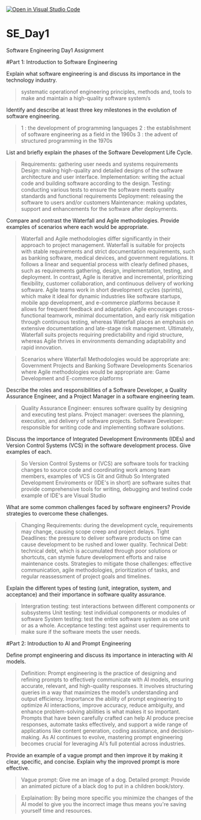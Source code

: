 [![Open in Visual Studio Code](https://classroom.github.com/assets/open-in-vscode-2e0aaae1b6195c2367325f4f02e2d04e9abb55f0b24a779b69b11b9e10269abc.svg)](https://classroom.github.com/online_ide?assignment_repo_id=18344325&assignment_repo_type=AssignmentRepo)
# SE_Day1
Software Engineering Day1 Assignment

#Part 1: Introduction to Software Engineering

Explain what software engineering is and discuss its importance in the technology industry.
> systematic operationof engineering principles, methods and, tools to make and maintain a high-quality software system/s

Identify and describe at least three key milestones in the evolution of software engineering.
> 1 : the development of programming languages
> 2 : the establishment of software engineering as a field in the 1960s
> 3 : the advent of structured programming in the 1970s

List and briefly explain the phases of the Software Development Life Cycle.
> Requirements: gathering user needs and systems requirements
> Design: making high-quality and detailed designs of the software architecture and user interface.
> Implementation: writing the actual code and building software according to the design.
> Testing: conducting various tests to ensure the software meets quality standards and functional requirements
> Deployment: releasing the software to users and/or customers
> Maintenance: making updates, support and enhancements for the software after deployments.

Compare and contrast the Waterfall and Agile methodologies. Provide examples of scenarios where each would be appropriate.
> Waterfall and Agile methodologies differ significantly in their approach to project management.  Waterfall is suitable for projects with stable requirements and strict documentation requirements, such as banking software, medical devices, and government regulations. It follows a linear and sequential process with clearly defined phases, such as requirements gathering, design, implementation, testing, and deployment. In contrast, Agile is iterative and incremental, prioritizing flexibility, customer collaboration, and continuous delivery of working software.  Agile teams work in short development cycles (sprints), which make it ideal for dynamic industries like software startups, mobile app development, and e-commerce platforms because it allows for frequent feedback and adaptation. Agile encourages cross-functional teamwork, minimal documentation, and early risk mitigation through continuous testing, whereas Waterfall places an emphasis on extensive documentation and late-stage risk management. Ultimately, Waterfall suits projects requiring predictability and rigid structure, whereas Agile thrives in environments demanding adaptability and rapid innovation.

> Scenarios where Waterfall Methodologies would be appropriate are: Government Projects and Banking Software Developments
> Scenarios where Agile methodologies would be appropriate are: Game Development and E-commerce platforms

Describe the roles and responsibilities of a Software Developer, a Quality Assurance Engineer, and a Project Manager in a software engineering team.
> Quality Assurance Engineer:  ensures software quality by designing and executing test plans.
> Project manager: oversees the planning, execution, and delivery of software projects.
> Software Developer: responsible for writing code and implementing software solutions.

Discuss the importance of Integrated Development Environments (IDEs) and Version Control Systems (VCS) in the software development process. Give examples of each.
> So Version Control Systems or (VCS) are software tools for tracking changes to source code and coordinating work among team members, examples of VCS is Git and Github
> So Intergrated Development Enviroments or (IDE's in short) are software suites that provide comprehensive tools for writing, debugging and testind code example of IDE's are Visual Studio

What are some common challenges faced by software engineers? Provide strategies to overcome these challenges.
> Changing Requirements: during the development cycle, requirements may change, causing scope creep and project delays.
> Tight Deadlines: the pressure to deliver software products on time can cause development to be rushed and lower quality.
> Technical Debt: technical debt, which is accumulated through poor solutions or shortcuts, can stymie future development efforts and raise maintenance costs.
> Strategies to mitigate those challenges: effective communication, agile methodologies, prioritization of tasks, and regular reassessment of project goals and timelines.

Explain the different types of testing (unit, integration, system, and acceptance) and their importance in software quality assurance.
> Intergration testing: test interactions between different components or subsystems
> Unit testing: test individual components or modules of software
> System testing: test the entire software system as one unit or as a whole.
> Acceptance testing: test against user requirements to make sure if the software meets the user needs.

#Part 2: Introduction to AI and Prompt Engineering


Define prompt engineering and discuss its importance in interacting with AI models.
> Definition: Prompt engineering is the practice of designing and refining prompts to effectively communicate with AI models, ensuring accurate, relevant, and high-quality responses.  It involves structuring queries in a way that maximizes the model’s understanding and output efficiency.
> Importance the ability of prompt engineering to optimize AI interactions, improve accuracy, reduce ambiguity, and enhance problem-solving abilities is what makes it so important. Prompts that have been carefully crafted can help AI produce precise responses, automate tasks effectively, and support a wide range of applications like content generation, coding assistance, and decision-making. As AI continues to evolve, mastering prompt engineering becomes crucial for leveraging AI’s full potential across industries.

Provide an example of a vague prompt and then improve it by making it clear, specific, and concise. Explain why the improved prompt is more effective.
> Vague prompt: Give me an image of a dog.
> Detailed prompt: Provide an animated picture of a black dog to put in a children book/story.

 > Explaination: By being more specific you minimize the changes of the AI model to give you the incorrect image thus means you're saving yourself time and resources.

